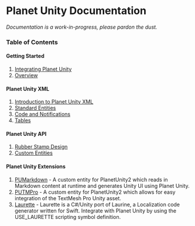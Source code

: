 
# Planet Unity Documentation

*Documentation is a work-in-progress, please pardon the dust.*

### Table of Contents

#### Getting Started
1. [Integrating Planet Unity](https://github.com/SmallPlanetUnity/PlanetUnity2/blob/master/Documentation/GettingStarted_Integration.md)
2. [Overview](https://github.com/SmallPlanetUnity/PlanetUnity2/blob/master/Documentation/GettingStarted_ArchitecturalOverview.md)

#### Planet Unity XML
1. [Introduction to Planet Unity XML](https://github.com/SmallPlanetUnity/PlanetUnity2/blob/master/Documentation/PlanetUnityXML_IntroductionToPlanetUnityXML.md)
2. [Standard Entities](https://github.com/SmallPlanetUnity/PlanetUnity2/blob/master/Documentation/PlanetUnityXML_StandardEntities.md)
3. [Code and Notifications](https://github.com/SmallPlanetUnity/PlanetUnity2/blob/master/Documentation/PlanetUnityXML_CodeAndNotifications.md)
4. [Tables](https://github.com/SmallPlanetUnity/PlanetUnity2/blob/master/Documentation/PlanetUnityXML_Tables.md)

#### Planet Unity API

1. [Rubber Stamp Design](https://github.com/SmallPlanetUnity/PlanetUnity2/blob/master/Documentation/PlanetUnityAPI_RubberStampDesign.md)
2. [Custom Entities](https://github.com/SmallPlanetUnity/PlanetUnity2/blob/master/Documentation/PlanetUnityAPI_CustomEntities.md)

#### Planet Unity Extensions

1. [PUMarkdown](https://github.com/SmallPlanetUnity/PUMarkdown) - A custom entity for PlanetUnity2 which reads in Markdown content at runtime and generates Unity UI using Planet Unity.
2. [PUTMPro](https://github.com/SmallPlanetUnity/PUTMPro) - A custom entity for PlanetUnity2 which allows for easy integration of the TextMesh Pro Unity asset.
3. [Laurette](https://github.com/KittyMac/laurette) - Laurette is a C#/Unity port of Laurine, a Localization code generator written for Swift. Integrate with Planet Unity by using the USE_LAURETTE scripting symbol definition.